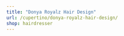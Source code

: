 ```yaml
---
title: "Donya Royalz Hair Design"
url: /cupertino/donya-royalz-hair-design/
shop: hairdresser
---
```

